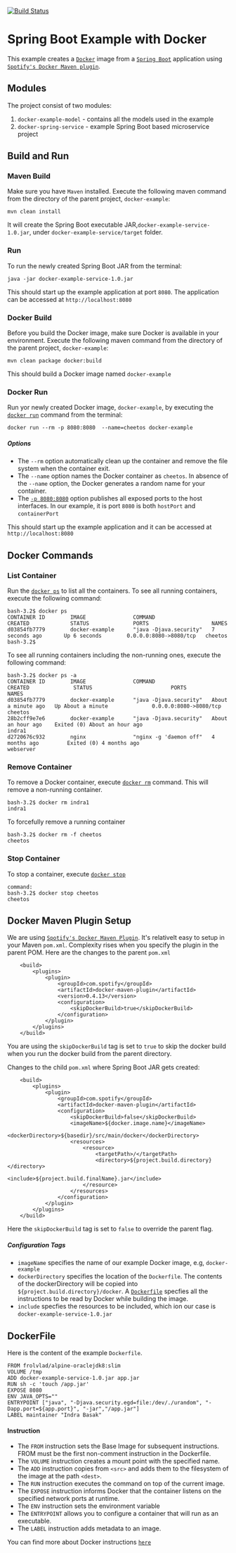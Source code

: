 [![Build Status][travis-badge]][travis-badge-url]

Spring Boot Example with Docker
==================================
This example creates a [`Docker`](https://www.docker.com/) image from a [`Spring Boot`](https://projects.spring.io/spring-boot/) 
application using [`Spotify's Docker Maven plugin`](https://github.com/spotify/docker-maven-plugin).

## Modules
The project consist of two modules:

1. `docker-example-model` - contains all the models used in the example
2. `docker-spring-service` - example Spring Boot based microservice project

## Build and Run
### Maven Build
Make sure you have `Maven` installed. Execute the following maven command from the directory of the 
parent project, `docker-example`:
```
mvn clean install
```
It will create the Spring Boot executable JAR,`docker-example-service-1.0.jar`, under `docker-example-service/target` 
folder.

### Run
To run the newly created Spring Boot JAR from the terminal:
```
java -jar docker-example-service-1.0.jar
```
This should start up the example application at port `8080`. The application can be accessed at `http://localhost:8080`

### Docker Build
Before you build the Docker image, make sure Docker is available in your environment.
Execute the following maven command from the directory of the parent project, `docker-example`:
```
mvn clean package docker:build
```
This should build a Docker image named `docker-example`

### Docker Run
Run yor newly created Docker image, `docker-example`, by executing the 
[`docker run`](https://docs.docker.com/engine/reference/run/) command from the terminal:
```
docker run --rm -p 8080:8080  --name=cheetos docker-example
```
##### Options
* The `--rm` option automatically clean up the container and remove the file system when the container exit.
* The `--name` option names the Docker container as `cheetos`. In absence of the `--name` option, the Docker generates a 
random name for your container.
* The [`-p 8080:8080`](https://docs.docker.com/engine/reference/run/#expose-incoming-ports) option publishes all 
exposed ports to the host interfaces. In our example, it is port `8080` is both `hostPort` and `containerPort` 

This should start up the example application and it can be accessed at `http://localhost:8080`

## Docker Commands
### List Container
Run the [`docker ps`](https://docs.docker.com/v1.11/engine/reference/commandline/ps/) to list all the containers.
To see all running containers, execute the following command:
```
bash-3.2$ docker ps
CONTAINER ID        IMAGE               COMMAND                  CREATED             STATUS              PORTS                    NAMES
d03854fb7779        docker-example      "java -Djava.security"   7 seconds ago       Up 6 seconds        0.0.0.0:8080->8080/tcp   cheetos
bash-3.2$ 
```
To see all running containers including the non-running ones, execute the following command:
```
bash-3.2$ docker ps -a
CONTAINER ID        IMAGE               COMMAND                  CREATED              STATUS                         PORTS                    NAMES
d03854fb7779        docker-example      "java -Djava.security"   About a minute ago   Up About a minute              0.0.0.0:8080->8080/tcp   cheetos
28b2cff9e7e6        docker-example      "java -Djava.security"   About an hour ago    Exited (0) About an hour ago                            indra1
d2720676c932        nginx               "nginx -g 'daemon off"   4 months ago         Exited (0) 4 months ago                                 webserver
```

### Remove Container
To remove a Docker container, execute [`docker rm`](https://docs.docker.com/v1.11/engine/reference/commandline/rm/) 
command. This will remove a non-running container.
```
bash-3.2$ docker rm indra1
indra1 
```
To forcefully remove a running container
```
bash-3.2$ docker rm -f cheetos
cheetos
```

### Stop Container
To stop a container, execute [`docker stop`](https://docs.docker.com/v1.11/engine/reference/commandline/stop/)
```
command:
bash-3.2$ docker stop cheetos
cheetos
```

## Docker Maven Plugin Setup
We are using [`Spotify's Docker Maven Plugin`](https://github.com/spotify/docker-maven-plugin). It's relativelt easy to
setup in your Maven `pom.xml`. Complexity rises when you specify the plugin in the parent POM. Here are the changes to
the parent `pom.xml`
```
    <build>
        <plugins>
            <plugin>
                <groupId>com.spotify</groupId>
                <artifactId>docker-maven-plugin</artifactId>
                <version>0.4.13</version>
                <configuration>
                    <skipDockerBuild>true</skipDockerBuild>
                </configuration>
            </plugin>
        </plugins>
    </build>
```
You are using the `skipDockerBuild` tag is set to `true` to skip the docker build when you run the docker build from the parent directory.

Changes to the child `pom.xml` where Spring Boot JAR gets created:
```
    <build>
        <plugins>
            <plugin>
                <groupId>com.spotify</groupId>
                <artifactId>docker-maven-plugin</artifactId>
                <configuration>
                    <skipDockerBuild>false</skipDockerBuild>
                    <imageName>${docker.image.name}</imageName>
                    <dockerDirectory>${basedir}/src/main/docker</dockerDirectory>
                    <resources>
                        <resource>
                            <targetPath>/</targetPath>
                            <directory>${project.build.directory}</directory>
                            <include>${project.build.finalName}.jar</include>
                        </resource>
                    </resources>
                </configuration>
            </plugin>
        </plugins>
    </build>
```
Here the `skipDockerBuild` tag is set to `false` to override the parent flag.
##### Configuration Tags
* `imageName` specifies the name of our example Docker image, e.g, `docker-example`
* `dockerDirectory` specifies the location of the `Dockerfile`. The contents of the dockerDirectory will be 
copied into `${project.build.directory}/docker`. A [`Dockerfile`](https://docs.docker.com/engine/reference/builder/)
specfies all the instructions to be read by Docker while building the image.
* `include` specfies the resources to be included, which ion our case is `docker-example-service-1.0.jar`

## DockerFile
Here is the content of the example `Dockerfile`.
```
FROM frolvlad/alpine-oraclejdk8:slim
VOLUME /tmp
ADD docker-example-service-1.0.jar app.jar
RUN sh -c 'touch /app.jar'
EXPOSE 8080
ENV JAVA_OPTS=""
ENTRYPOINT ["java", "-Djava.security.egd=file:/dev/./urandom", "-Dapp.port=${app.port}", "-jar","/app.jar"]
LABEL maintainer "Indra Basak"
```

#### Instruction
* The `FROM` instruction sets the Base Image for subsequent instructions. FROM must be the first non-comment 
instruction in the Dockerfile.
* The `VOLUME` instruction creates a mount point with the specified name.
* The `ADD` instruction copies from `<src>` and adds them to the filesystem of the image at the path `<dest>`.
* The `RUN` instruction executes the command on top of the current image.
* The `EXPOSE` instruction informs Docker that the container listens on the specified network ports at runtime.
* The `ENV` instruction sets the environment variable
* The `ENTRYPOINT` allows you to configure a container that will run as an executable.
* The  `LABEL` instruction adds metadata to an image.

You can find more about Docker instructions [`here`](https://docs.docker.com/engine/reference/builder/#usage)

[travis-badge]: https://travis-ci.org/indrabasak/docker-example.svg?branch=master
[travis-badge-url]: https://travis-ci.org/indrabasak/docker-example/